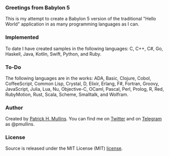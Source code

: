### Greetings from Babylon 5

This is my attempt to create a Babylon 5 version of the traditional "Hello World" application in as many programming languages as I can.

### Implemented

To date I have created samples in the following languages: C, C++, C#, Go, Haskell, Java, Kotlin, Swift, Python, and Ruby.

### To-Do

The following languages are in the works: ADA, Basic, Clojure, Cobol, CoffeeScript, Common Lisp, Crystal, D, Elixir, Erlang, F#, Fortran, Groovy, JavaScript, Julia, Lua, Nu, Objective-C, OCaml, Pascal, Perl, Prolog, R, Red, RubyMotion, Rust, Scala, Scheme, Smalltalk, and Wolfram.

### Author
Created by [Patrick H. Mullins](http://www.pmullins.net). You can find me on  [Twitter](https://twitter.com/phmullins) and on [Telegram](https://telegram.org/) as @pmullins.

### License
Source is released under the MIT License (MIT) [license](license.md).